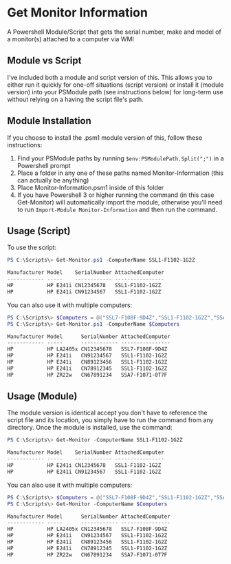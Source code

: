 # Get Monitor Information
A Powershell Module/Script that gets the serial number, make and model of a monitor(s) attached to a computer via WMI

## Module vs Script
I've included both a module and script version of this. This allows you to either run it quickly for one-off situations (script version) or install it (module version) into your PSModule path (see instructions below) for long-term use without relying on a having the script file's path.

## Module Installation
If you choose to install the .psm1 module version of this, follow these instructions:

1. Find your PSModule paths by running `$env:PSModulePath.Split(";")` in a Powershell prompt
2. Place a folder in any one of these paths named Monitor-Information (this can actually be anything)
3. Place Monitor-Information.psm1 inside of this folder
4. If you have Powershell 3 or higher running the command (in this case Get-Monitor) will automatically import the module, otherwise you'll need to run `Import-Module Monitor-Information` and then run the command.

## Usage (Script)
To use the script:

```PowerShell
PS C:\Scripts\> Get-Monitor.ps1 -ComputerName SSL1-F1102-1G2Z

Manufacturer Model    SerialNumber AttachedComputer
------------ -----    ------------ ----------------
HP           HP E241i CN12345678   SSL1-F1102-1G2Z
HP           HP E241i CN91234567   SSL1-F1102-1G2Z 
```

You can also use it with multiple computers:
```PowerShell
PS C:\Scripts\> $Computers = @("SSL7-F108F-9D4Z","SSL1-F1102-1G2Z","SSA7-F1071-0T7F")
PS C:\Scripts\> Get-Monitor.ps1 -ComputerName $Computers

Manufacturer Model      SerialNumber AttachedComputer
------------ -----      ------------ ----------------
HP           HP LA2405x CN12345678   SSL7-F108F-9D4Z
HP           HP E241i   CN91234567   SSL1-F1102-1G2Z 
HP           HP E241i   CN89123456   SSL1-F1102-1G2Z 
HP           HP E241i   CN78912345   SSL1-F1102-1G2Z
HP           HP ZR22w   CN67891234   SSA7-F1071-0T7F
```

## Usage (Module)
The module version is identical accept you don't have to reference the script file and its location, you simply have to run the command from any directory. Once the module is installed, use the command:

```PowerShell
PS C:\Scripts\> Get-Monitor -ComputerName SSL1-F1102-1G2Z

Manufacturer Model    SerialNumber AttachedComputer
------------ -----    ------------ ----------------
HP           HP E241i CN12345678   SSL1-F1102-1G2Z
HP           HP E241i CN91234567   SSL1-F1102-1G2Z 
```

You can also use it with multiple computers:
```PowerShell
PS C:\Scripts\> $Computers = @("SSL7-F108F-9D4Z","SSL1-F1102-1G2Z","SSA7-F1071-0T7F")
PS C:\Scripts\> Get-Monitor -ComputerName $Computers

Manufacturer Model      SerialNumber AttachedComputer
------------ -----      ------------ ----------------
HP           HP LA2405x CN12345678   SSL7-F108F-9D4Z
HP           HP E241i   CN91234567   SSL1-F1102-1G2Z 
HP           HP E241i   CN89123456   SSL1-F1102-1G2Z 
HP           HP E241i   CN78912345   SSL1-F1102-1G2Z
HP           HP ZR22w   CN67891234   SSA7-F1071-0T7F
```
